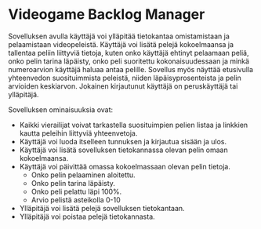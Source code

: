 # Videogame Backlog Manager
Sovelluksen avulla käyttäjä voi ylläpitää tietokantaa omistamistaan ja pelaamistaan videopeleistä. Käyttäjä voi lisätä pelejä kokoelmaansa ja tallentaa peliin liittyviä tietoja, kuten onko käyttäjä ehtinyt pelaamaan peliä, onko pelin tarina läpäisty, onko peli suoritettu kokonaisuudessaan ja minkä numeroarvion käyttäjä haluaa antaa pelille. Sovellus myös näyttää etusivulla yhteenvedon suosituimmista peleistä, niiden läpäisyprosenteista ja pelin arvioiden keskiarvon. Jokainen kirjautunut käyttäjä on peruskäyttäjä tai ylläpitäjä.

Sovelluksen ominaisuuksia ovat:
- Kaikki vierailijat voivat tarkastella suosituimpien pelien listaa ja linkkien kautta peleihin liittyviä yhteenvetoja.
- Käyttäjä voi luoda itselleen tunnuksen ja kirjautua sisään ja ulos.
- Käyttäjä voi lisätä sovelluksen tietokannassa olevan pelin omaan kokoelmaansa.
- Käyttäjä voi päivittää omassa kokoelmassaan olevan pelin tietoja.
  - Onko pelin pelaaminen aloitettu.
  - Onko pelin tarina läpäisty.
  - Onko peli pelattu läpi 100%.
  - Arvio pelistä asteikolla 0-10
- Ylläpitäjä voi lisätä pelejä sovelluksen tietokantaan.
- Ylläpitäjä voi poistaa pelejä tietokannasta.